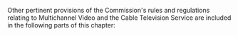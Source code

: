 Other pertinent provisions of the Commission's rules and regulations relating to Multichannel Video and the Cable Television Service are included in the following parts of this chapter:
              

